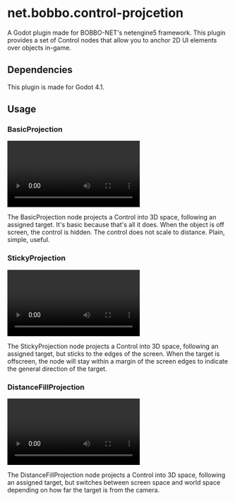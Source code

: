 # net.bobbo.control-projcetion

A Godot plugin made for BOBBO-NET's netengine5 framework.
This plugin provides a set of Control nodes that allow you to anchor 2D UI elements over objects in-game.

## Dependencies

This plugin is made for Godot 4.1.

## Usage

### BasicProjection

![A video example of how the BasicProjection node functions](docs/basic_example.mp4)

The BasicProjection node projects a Control into 3D space, following an assigned target. It's basic because that's all it does. When the object is off screen, the control is hidden. The control does not scale to distance. Plain, simple, useful.

### StickyProjection

![A video example of how the StickyProjection node functions](./docs/sticky_example_2.mp4)

The StickyProjection node projects a Control into 3D space, following an assigned target, but sticks to the edges of the screen. When the target is offscreen, the node will stay within a margin of the screen edges to indicate the general direction of the target.

### DistanceFillProjection

![A video example of how the DistanceFillProjection node functions](docs/distance_fill_example.mp4)

The DistanceFillProjection node projects a Control into 3D space, following an assigned target, but switches between screen space and world space depending on how far the target is from the camera.
